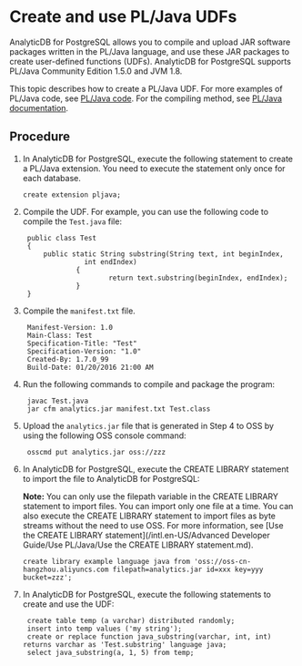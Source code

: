 # Create and use PL/Java UDFs

AnalyticDB for PostgreSQL allows you to compile and upload JAR software packages written in the PL/Java language, and use these JAR packages to create user-defined functions \(UDFs\). AnalyticDB for PostgreSQL supports PL/Java Community Edition 1.5.0 and JVM 1.8.

This topic describes how to create a PL/Java UDF. For more examples of PL/Java code, see [PL/Java code](https://github.com/tada/pljava/tree/master/pljava-examples/src/main/java/org/postgresql/pljava/example). For the compiling method, see [PL/Java documentation](https://tada.github.io/pljava/build/build.html).

## Procedure

1.  In AnalyticDB for PostgreSQL, execute the following statement to create a PL/Java extension. You need to execute the statement only once for each database.

    ```
    create extension pljava;
    ```

2.  Compile the UDF. For example, you can use the following code to compile the `Test.java` file:

    ```
     public class Test
     {
         public static String substring(String text, int beginIndex,
                   int endIndex)
                 {
                         return text.substring(beginIndex, endIndex);
                 }
     }
    ```

3.  Compile the `manifest.txt` file.

    ```
     Manifest-Version: 1.0
     Main-Class: Test
     Specification-Title: "Test"
     Specification-Version: "1.0"
     Created-By: 1.7.0_99
     Build-Date: 01/20/2016 21:00 AM
    ```

4.  Run the following commands to compile and package the program:

    ```
     javac Test.java
     jar cfm analytics.jar manifest.txt Test.class
    ```

5.  Upload the `analytics.jar` file that is generated in Step 4 to OSS by using the following OSS console command:

    ```
     osscmd put analytics.jar oss://zzz
    ```

6.  In AnalyticDB for PostgreSQL, execute the CREATE LIBRARY statement to import the file to AnalyticDB for PostgreSQL:

    **Note:** You can only use the filepath variable in the CREATE LIBRARY statement to import files. You can import only one file at a time. You can also execute the CREATE LIBRARY statement to import files as byte streams without the need to use OSS. For more information, see [Use the CREATE LIBRARY statement](/intl.en-US/Advanced Developer Guide/Use PL/Java/Use the CREATE LIBRARY statement.md).

    ```
    create library example language java from 'oss://oss-cn-hangzhou.aliyuncs.com filepath=analytics.jar id=xxx key=yyy bucket=zzz';
    ```

7.  In AnalyticDB for PostgreSQL, execute the following statements to create and use the UDF:

    ```
     create table temp (a varchar) distributed randomly;
     insert into temp values ('my string');
     create or replace function java_substring(varchar, int, int) returns varchar as 'Test.substring' language java;
     select java_substring(a, 1, 5) from temp;
    ```


